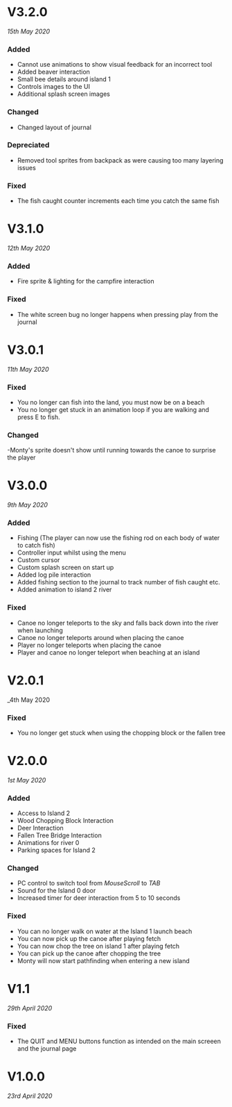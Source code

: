 # V3.2.0
_15th May 2020_

### Added 
- Cannot use animations to show visual feedback for an incorrect tool
- Added beaver interaction
- Small bee details around island 1
- Controls images to the UI
- Additional splash screen images

### Changed
- Changed layout of journal 

### Depreciated
- Removed tool sprites from backpack as were causing too many layering issues

### Fixed
- The fish caught counter increments each time you catch the same fish


# V3.1.0
_12th May 2020_

### Added
- Fire sprite & lighting for the campfire interaction

### Fixed
- The white screen bug no longer happens when pressing play from the journal

# V3.0.1
_11th May 2020_

### Fixed
- You no longer can fish into the land, you must now be on a beach
- You no longer get stuck in an animation loop if you are walking and press E to fish.


### Changed
-Monty's sprite doesn't show until running towards the canoe to surprise the player



# V3.0.0
_9th May 2020_

### Added
- Fishing (The player can now use the fishing rod on each body of water to catch fish)
- Controller input whilst using the menu
- Custom cursor
- Custom splash screen on start up
- Added log pile interaction
- Added fishing section to the journal to track number of fish caught etc.
- Added animation to island 2 river

### Fixed
- Canoe no longer teleports to the sky and falls back down into the river when launching
- Canoe no longer teleports around when placing the canoe
- Player no longer teleports when placing the canoe
- Player and canoe no longer teleport when beaching at an island


# V2.0.1
_4th May 2020

### Fixed

- You no longer get stuck when using the chopping block or the fallen tree

# V2.0.0
_1st May 2020_

### Added

- Access to Island 2
- Wood Chopping Block Interaction
- Deer Interaction
- Fallen Tree Bridge Interaction
- Animations for river 0
- Parking spaces for Island 2

### Changed

 - PC control to switch tool from _MouseScroll_ to _TAB_
 - Sound for the Island 0 door
 - Increased timer for deer interaction from 5 to 10 seconds
 
### Fixed

- You can no longer walk on water at the Island 1 launch beach
- You can now pick up the canoe after playing fetch
- You can now chop the tree on island 1 after playing fetch
- You can pick up the canoe after chopping the tree
- Monty will now start pathfinding when entering a new island

# V1.1
_29th April 2020_

### Fixed
- The QUIT and MENU buttons function as intended on the main screeen and the journal page

# V1.0.0
_23rd April 2020_